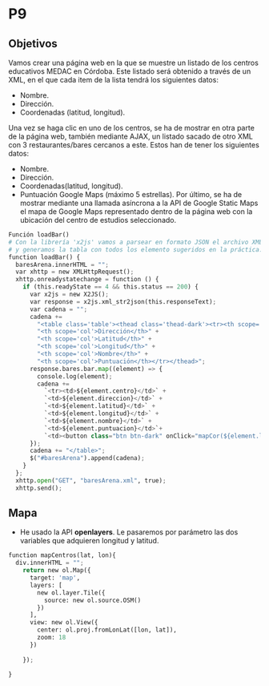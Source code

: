 # P9

## Objetivos

Vamos crear una página web en la que se muestre un listado de los centros educativos MEDAC en Córdoba. Este listado será obtenido a través de un XML, en el que cada item de la lista tendrá los siguientes datos:
- Nombre.
- Dirección.
- Coordenadas (latitud, longitud).

Una vez se haga clic en uno de los centros, se ha de mostrar en otra parte de la página web, también mediante AJAX, un listado sacado de otro XML con 3 restaurantes/bares cercanos a este. Estos han de tener los siguientes datos:
- Nombre.
- Dirección.
- Coordenadas(latitud, longitud).
- Puntuación Google Maps (máximo 5 estrellas).
Por último, se ha de mostrar mediante una llamada asíncrona a la API de Google Static Maps el mapa de Google Maps representado dentro de la página web con la ubicación del centro de estudios seleccionado.

```python
Función loadBar()
# Con la librería 'x2js' vamos a parsear en formato JSON el archivo XML. Crearemos una petición asíncrona
# y generamos la tabla con todos los elemento sugeridos en la práctica.
function loadBar() {
  baresArena.innerHTML = "";
  var xhttp = new XMLHttpRequest();
  xhttp.onreadystatechange = function () {
    if (this.readyState == 4 && this.status == 200) {
      var x2js = new X2JS();
      var response = x2js.xml_str2json(this.responseText);
      var cadena = "";
      cadena +=
        "<table class='table'><thead class='thead-dark'><tr><th scope='col'>Centro</th>" +
        "<th scope='col'>Dirección</th>" +
        "<th scope='col'>Latitud</th>" +
        "<th scope='col'>Longitud</th>" +
        "<th scope='col'>Nombre</th>" +
        "<th scope='col'>Puntuación</th></tr></thead>";
      response.bares.bar.map((element) => {
        console.log(element);
        cadena +=
          `<tr><td>${element.centro}</td>` +
          `<td>${element.direccion}</td>` +
          `<td>${element.latitud}</td>` +
          `<td>${element.longitud}</td>` +
          `<td>${element.nombre}</td>` +
          `<td>${element.puntuacion}</td>`+
          `<td><button class="btn btn-dark" onClick="mapCor(${element.latitud}, ${element.longitud})">Mapa</button></td></tr>`;
      });
      cadena += "</table>";
      $("#baresArena").append(cadena);
    }
  };
  xhttp.open("GET", "baresArena.xml", true);
  xhttp.send();
```

## Mapa
- He usado la API **openlayers**. Le pasaremos por parámetro las dos variables que adquieren longitud y latitud. 
```python
function mapCentros(lat, lon){
  div.innerHTML = "";
    return new ol.Map({
      target: 'map',
      layers: [
        new ol.layer.Tile({
          source: new ol.source.OSM()
        })
      ],
      view: new ol.View({
        center: ol.proj.fromLonLat([lon, lat]),
        zoom: 18
      })
      
    });
  
}
```

